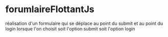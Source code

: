 # forumlaireFlottantJs
réalisation d'un formulaire qui se déplace au point du submit et au point du login
lorsque l'on choisit soit l'option submit soit l'option login